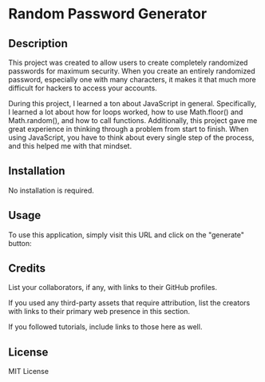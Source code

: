 # Random Password Generator 

## Description

This project was created to allow users to create completely randomized passwords for maximum security. When you create an entirely randomized password, especially one with many characters, it makes it that much more difficult for hackers to access your accounts. 

During this project, I learned a ton about JavaScript in general. Specifically, I learned a lot about how for loops worked, how to use Math.floor() and Math.random(), and how to call functions. Additionally, this project gave me great experience in thinking through a problem from start to finish. When using JavaScript, you have to think about every single step of the process, and this helped me with that mindset. 

## Installation

No installation is required.

## Usage

To use this application, simply visit this URL and click on the "generate" button: 

## Credits

List your collaborators, if any, with links to their GitHub profiles.

If you used any third-party assets that require attribution, list the creators with links to their primary web presence in this section.

If you followed tutorials, include links to those here as well.

## License

MIT License 
